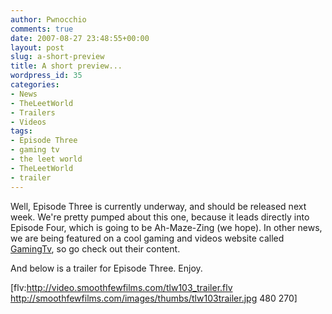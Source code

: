 ```yaml
---
author: Pwnocchio
comments: true
date: 2007-08-27 23:48:55+00:00
layout: post
slug: a-short-preview
title: A short preview...
wordpress_id: 35
categories:
- News
- TheLeetWorld
- Trailers
- Videos
tags:
- Episode Three
- gaming tv
- the leet world
- TheLeetWorld
- trailer
---
```


Well, Episode Three is currently underway, and should be released next week.  We're pretty pumped about this one, because it leads directly into Episode Four, which is going to be Ah-Maze-Zing (we hope).  In other news, we are being featured on a cool gaming and videos website called [GamingTv](http://www.gamingtv.us), so go check out their content.

And below is a trailer for Episode Three.  Enjoy.

[flv:http://video.smoothfewfilms.com/tlw103_trailer.flv http://smoothfewfilms.com/images/thumbs/tlw103trailer.jpg 480 270]

